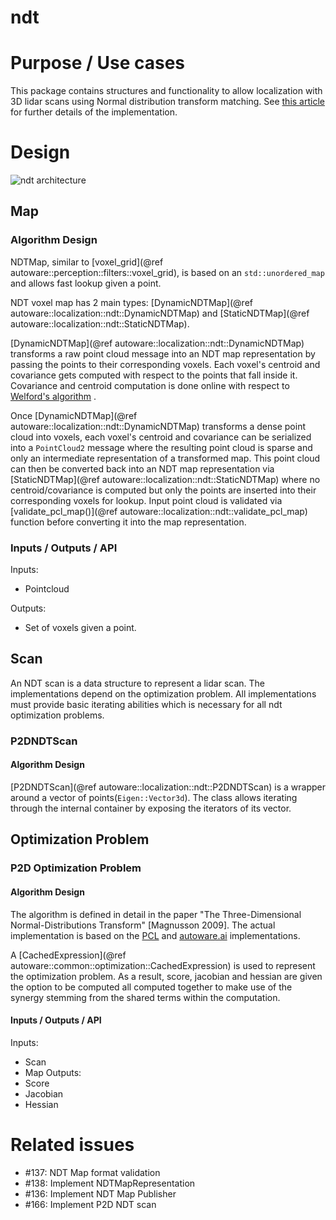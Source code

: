 ndt
=============

# Purpose / Use cases

This package contains structures and functionality to allow localization with 3D lidar scans using Normal distribution transform matching. See [this article](http://www.diva-portal.org/smash/get/diva2:276162/FULLTEXT02.pdf)
for further details of the implementation.

# Design

![ndt architecture](images/ndt_uml.svg)


## Map

### Algorithm Design

NDTMap, similar to [voxel_grid](@ref autoware::perception::filters::voxel_grid), is based on an `std::unordered_map` and
allows fast lookup given a point.

 NDT voxel map has 2 main types: [DynamicNDTMap](@ref autoware::localization::ndt::DynamicNDTMap) and
 [StaticNDTMap](@ref autoware::localization::ndt::StaticNDTMap).

[DynamicNDTMap](@ref autoware::localization::ndt::DynamicNDTMap) transforms a raw point cloud message into
an NDT map representation by passing the points to their corresponding voxels. Each voxel's centroid and covariance gets
computed with respect to the points that fall inside it. Covariance and centroid computation is done online with respect to [Welford's algorithm](https://en.wikipedia.org/wiki/Algorithms_for_calculating_variance) .

Once [DynamicNDTMap](@ref autoware::localization::ndt::DynamicNDTMap) transforms a dense point cloud into voxels,
each voxel's centroid and covariance can be serialized into a `PointCloud2` message where the resulting point cloud is
sparse and only an intermediate representation of a transformed map. This point cloud can then be converted back into
an NDT map representation via [StaticNDTMap](@ref autoware::localization::ndt::StaticNDTMap)
 where no centroid/covariance is computed but only the points
are inserted into their corresponding voxels for lookup. Input point cloud is validated via
[validate_pcl_map()](@ref autoware::localization::ndt::validate_pcl_map) function before converting it into the map
representation.

### Inputs / Outputs / API
 Inputs:
 * Pointcloud

 Outputs:
 * Set of voxels given a point.

## Scan

An NDT scan is a data structure to represent a lidar scan. The implementations depend on the optimization problem.
All implementations must provide basic iterating abilities which is necessary for all ndt optimization problems.

### P2DNDTScan

#### Algorithm Design
[P2DNDTScan](@ref autoware::localization::ndt::P2DNDTScan) is a wrapper around a vector of points(`Eigen::Vector3d`).
The class allows iterating through the internal container by exposing the iterators of its vector.


## Optimization Problem

### P2D Optimization Problem

#### Algorithm Design

The algorithm is defined in detail in the paper "The Three-Dimensional Normal-Distributions Transform" [Magnusson 2009].
The actual implementation is based on the [PCL](https://github.com/PointCloudLibrary/pcl/tree/master/registration/include/pcl/registration)
and [autoware.ai](https://gitlab.com/autowarefoundation/autoware.ai/core_perception/tree/master/ndt_cpu) implementations.

A [CachedExpression](@ref autoware::common::optimization::CachedExpression) is used to represent the optimization problem. As a result,
score, jacobian and hessian are given the option to be computed all computed together to make use of the synergy stemming from the shared terms within the computation.

#### Inputs / Outputs / API
Inputs:
 * Scan
 * Map
Outputs:
 * Score
 * Jacobian
 * Hessian

# Related issues
- #137: NDT Map format validation
- #138: Implement NDTMapRepresentation
- #136: Implement NDT Map Publisher
- #166: Implement P2D NDT scan